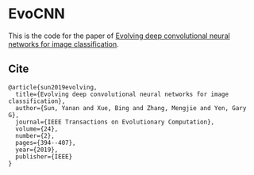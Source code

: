 # EvoCNN
This is the code for the paper of [Evolving deep convolutional neural networks for image classification](https://arxiv.org/abs/1710.10741).

## Cite
```
@article{sun2019evolving,
  title={Evolving deep convolutional neural networks for image classification},
  author={Sun, Yanan and Xue, Bing and Zhang, Mengjie and Yen, Gary G},
  journal={IEEE Transactions on Evolutionary Computation},
  volume={24},
  number={2},
  pages={394--407},
  year={2019},
  publisher={IEEE}
}
```
